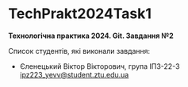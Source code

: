 # TechPrakt2024Task1
**Технологічна практика 2024. Git. Завдання №2**

Список студентів, які виконали завдання:
* Єленецький Віктор Вікторович, група ІПЗ-22-3
ipz223_yevv@student.ztu.edu.ua